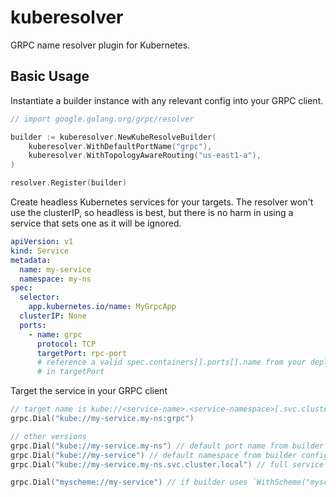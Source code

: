 # kuberesolver

GRPC name resolver plugin for Kubernetes.


## Basic Usage

Instantiate a builder instance with any relevant config into your GRPC client.

```go
// import google.golang.org/grpc/resolver

builder := kuberesolver.NewKubeResolveBuilder(
    kuberesolver.WithDefaultPortName("grpc"),
    kuberesolver.WithTopologyAwareRouting("us-east1-a"),
)

resolver.Register(builder)
```

Create headless Kubernetes services for your targets. The resolver won't use the clusterIP, so headless is best, but there is no harm in using a service that sets one as it will be ignored.

```yaml
apiVersion: v1
kind: Service
metadata:
  name: my-service
  namespace: my-ns
spec:
  selector:
    app.kubernetes.io/name: MyGrpcApp
  clusterIP: None
  ports:
    - name: grpc
      protocol: TCP
      targetPort: rpc-port
      # reference a valid spec.containers[].ports[].name from your deployemnt
      # in targetPort
```

Target the service in your GRPC client

```go
// target name is kube://<service-name>.<service-namespace>[.svc.cluster.local][:<service-port-name>]
grpc.Dial("kube://my-service.my-ns:grpc")

// other versions
grpc.Dial("kube://my-service.my-ns") // default port name from builder config
grpc.Dial("kube://my-service") // default namespace from builder config
grpc.Dial("kube://my-service.my-ns.svc.cluster.local") // full service path so DNS fallback works if kuberesolver is removed

grpc.Dial("myscheme://my-service") // if builder uses `WithScheme("myscheme")`
```